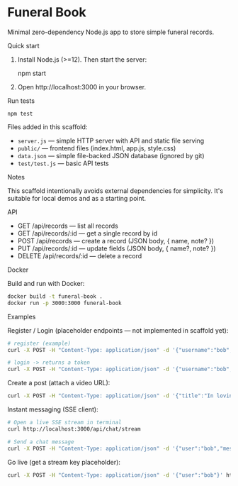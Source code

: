 # Funeral Book

Minimal zero-dependency Node.js app to store simple funeral records.

Quick start

1. Install Node.js (>=12). Then start the server:

	npm start

2. Open http://localhost:3000 in your browser.

Run tests

	npm test

Files added in this scaffold:

- `server.js` — simple HTTP server with API and static file serving
- `public/` — frontend files (index.html, app.js, style.css)
- `data.json` — simple file-backed JSON database (ignored by git)
- `test/test.js` — basic API tests

Notes

This scaffold intentionally avoids external dependencies for simplicity. It's suitable for local demos and as a starting point.

API

- GET /api/records — list all records
- GET /api/records/:id — get a single record by id
- POST /api/records — create a record (JSON body, { name, note? })
- PUT /api/records/:id — update fields (JSON body, { name?, note? })
- DELETE /api/records/:id — delete a record

Docker

Build and run with Docker:

```bash
docker build -t funeral-book .
docker run -p 3000:3000 funeral-book
```


Examples

Register / Login (placeholder endpoints — not implemented in scaffold yet):

```bash
# register (example)
curl -X POST -H "Content-Type: application/json" -d '{"username":"bob","password":"secret"}' http://localhost:3000/api/users/register

# login -> returns a token
curl -X POST -H "Content-Type: application/json" -d '{"username":"bob","password":"secret"}' http://localhost:3000/api/users/login
```

Create a post (attach a video URL):

```bash
curl -X POST -H "Content-Type: application/json" -d '{"title":"In loving memory","body":"A short message","videoUrl":"https://..."}' http://localhost:3000/api/posts
```

Instant messaging (SSE client):

```bash
# Open a live SSE stream in terminal
curl http://localhost:3000/api/chat/stream

# Send a chat message
curl -X POST -H "Content-Type: application/json" -d '{"user":"bob","message":"hello"}' http://localhost:3000/api/chat/send
```

Go live (get a stream key placeholder):

```bash
curl -X POST -H "Content-Type: application/json" -d '{"user":"bob"}' http://localhost:3000/api/live/start
```

